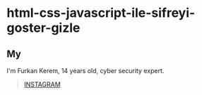 # html-css-javascript-ile-sifreyi-goster-gizle

## My
I'm Furkan Kerem, 14 years old, cyber security expert.


> [INSTAGRAM](https://Instagram.com/fkerem.py/)
